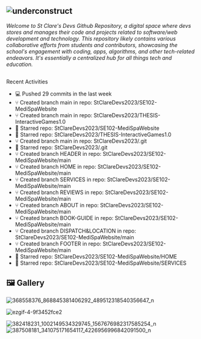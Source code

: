 ## ![underconstruct](https://github.com/StClareDevs2023/.github/assets/63950629/d600ddfa-2d7f-4536-aa2c-ffc9b76204a5)


_Welcome to St Clare's Devs Github Repository, a digital space where devs stores and manages their code and projects related to software/web development and technology. This repository likely contains various collaborative efforts from students and contributors, showcasing the school's engagement with coding, apps, algorithms, and other tech-related endeavors. It's essentially a centralized hub for all things tech and education._

##
Recent Activities
- 💻 Pushed 29 commits in the last week
- ⑂ Created branch main in repo: StClareDevs2023/SE102-MediSpaWebsite
- ⑂ Created branch main in repo: StClareDevs2023/THESIS-InteractiveGames1.0
- 🌟 Starred repo: StClareDevs2023/SE102-MediSpaWebsite
- 🌟 Starred repo: StClareDevs2023/THESIS-InteractiveGames1.0
- ⑂ Created branch main in repo: StClareDevs2023/.git
- 🌟 Starred repo: StClareDevs2023/.git
- ⑂ Created branch HEADER in repo: StClareDevs2023/SE102-MediSpaWebsite/main
- ⑂ Created branch HOME in repo: StClareDevs2023/SE102-MediSpaWebsite/main
- ⑂ Created branch SERVICES in repo: StClareDevs2023/SE102-MediSpaWebsite/main
- ⑂ Created branch REVIEWS in repo: StClareDevs2023/SE102-MediSpaWebsite/main
- ⑂ Created branch ABOUT in repo: StClareDevs2023/SE102-MediSpaWebsite/main
- ⑂ Created branch BOOK-GUIDE in repo: StClareDevs2023/SE102-MediSpaWebsite/main
- ⑂ Created branch DISPATCH&LOCATION in repo: StClareDevs2023/SE102-MediSpaWebsite/main
- ⑂ Created branch FOOTER in repo: StClareDevs2023/SE102-MediSpaWebsite/main
- 🌟 Starred repo: StClareDevs2023/SE102-MediSpaWebsite/HOME
- 🌟 Starred repo: StClareDevs2023/SE102-MediSpaWebsite/SERVICES
##



## 🖼️ Gallery

![368558376_868845381406292_489512318540356647_n](https://github.com/StClareDevs2023/.github/assets/63950629/047485a9-a9cb-479d-8c72-8f2b37fe0ba2)



![ezgif-4-9f3452fce2](https://github.com/StClareDevs2023/.github/assets/63950629/6da8ddc5-42f5-44b7-9b2d-bfb370e708e5)


![382418231_1002149534329745_1567676982317585254_n](https://github.com/StClareDevs2023/.github/assets/63950629/7e5e330b-93c0-4295-ba6e-4a96e7f7effd)
![387508181_341075171654117_4226956996842091500_n](https://github.com/StClareDevs2023/.github/assets/63950629/2e37a434-570a-4339-83ba-5e1fa128ce85)

